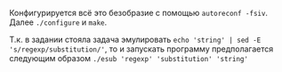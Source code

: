 Конфигурируется всё это безобразие с помощью `autoreconf -fsiv`.
Далее `./configure` и `make`.

Т.к. в задании стояла задача эмулировать `echo 'string' | sed -E 's/regexp/substitution/'`, 
то и запускать программу предполагается следующим образом `./esub 'regexp' 'substitution' 'string'` 
